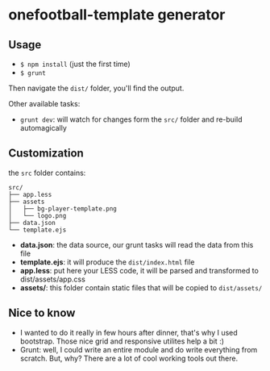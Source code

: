 # onefootball-template generator

## Usage

- `$ npm install` (just the first time)
- `$ grunt`

Then navigate the `dist/` folder, you'll find the output.

Other available tasks:

- `grunt dev`: will watch for changes form the `src/` folder and re-build automagically

## Customization

the `src` folder contains:

```
src/
├── app.less
├── assets
│   ├── bg-player-template.png
│   └── logo.png
├── data.json
└── template.ejs
```

- **data.json**: the data source, our grunt tasks will read the data from this file
- **template.ejs**: it will produce the `dist/index.html` file
- **app.less**: put here your LESS code, it will be parsed and transformed to dist/assets/app.css
- **assets/**: this folder contain static files that will be copied to `dist/assets/`

## Nice to know

- I wanted to do it really in few hours after dinner, that's why I used bootstrap. Those nice grid and responsive utilites help a bit :)
- Grunt: well, I could write an entire module and do write everything from scratch. But, why? There are a lot of cool working tools out there.
